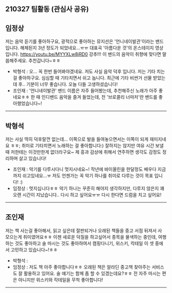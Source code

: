## 210327 팀활동 (관심사 공유)

## 임정상

저는 음악 듣기를 좋아하구요, 광적으로 좋아하는 뮤지션은 '언니네이발관'이라는 밴드입니다. 해체된지 3년 정도가 되었네요...ㅠㅠ 
대표곡 '아름다운 것'의 온스테이지 영상입니다. 
https://youtu.be/MYYXLw8jRD0
강추!!! 이 밴드의 음악이 취향에 맞다면 말씀해주세요. 추천갑니다~ㅎㅎ

* 박형석 : 오... 꼭 한번 들어봐야겠네요. 저도 사실 음악 덕후 입니다. 저는 기타 치는 걸 좋아하구요. 심심할 때 기타치면서 쉬고 놉니다. 최근에 기타 비싼거 선물 받았는데 후.. 기분이 너무 좋습니다. 오늘 다들 고생하셨습니다!
* 조인재 : '언니네이발관' 밴드 이름은 자주 들어봤는데, 추천해주신 노래가 아주 좋네요ㅎㅎ 한 때 인디밴드 음악을 즐겨 들었는데, 전 '브로콜리 너마저'란 밴드를 좋아했었습니다~!

---

## 박형석

저는 사실 딱히 덕후랄껀 없는데... 이쪽으로 발을 들여놓으면서는 이쪽이 되게 재미지네요 ㅎㅎ;  취미로 기타치면서 노래하는 걸 좋아합니다:) 잘하지는 않지만 여유 시간 보낼 때 저한테는 이것만한게 없더라구요~ 제 흥과 감상에 취해서 연주하면 생각도 감정도 정리하며 살고 있습니다!

* 조인재 :  악기를 다루시다니 멋지시네요~! 작년에 바이올린을 한달정도 배우다 지금까지 쉬고있네요...ㅠ 저도 언젠가는 꼭 악기 하나를 취미로 다루는 것이 목표 입니다! :)
* 임정상 :  멋지십니다ㅎㅎ 악기 하나는 꾸준히 해야지 생각하지만, 다루지 않은지 꽤 오랜 시간이 지났습니다.. 다시 하고 싶어요ㅠㅠ 다시 한다면 드럼을 치고 싶어요!

---

## 조인재 

저는 책 사는걸 좋아해서, 읽고 싶은데 절판되거나 오래된 책들을 중고 서점 뒤져서 사 모으는게 취미였어요ㅎㅎ 이젠 새로운 덕질을 하고싶어서 종목을 물색하는 중인데, 여행하는 것도 좋아하고 술 마시는 것도 좋아하여서 캠핑다니기, 위스키, 칵테일 이 셋 중에서 고민하고 있습니다~!ㅎㅎ


* 박형석 : 
* 임정상 : 저도 책 아주 좋아합니다ㅎㅎ 오래된 책은 알라딘 중고책 찾아주는 서비스도 잘 활용하고 있어요. 술 얘기는 함께 좀 할 수 있겠는데요?ㅎㅎ 전 자주 마시는 편은 아니지만 위스키와 칵테일을 무척 좋아합니다!

---

